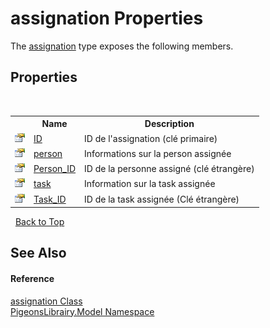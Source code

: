 # assignation Properties
 

The <a href="912fb7ce-cbcd-e571-4846-3144af127f9c">assignation</a> type exposes the following members.


## Properties
&nbsp;<table><tr><th></th><th>Name</th><th>Description</th></tr><tr><td>![Public property](media/pubproperty.gif "Public property")</td><td><a href="a6810c2c-f176-23a8-a7d4-ed57eaf131a9">ID</a></td><td>
ID de l'assignation (clé primaire)</td></tr><tr><td>![Public property](media/pubproperty.gif "Public property")</td><td><a href="e3faeb57-0020-066d-2d37-db4fbe036af9">person</a></td><td>
Informations sur la person assignée</td></tr><tr><td>![Public property](media/pubproperty.gif "Public property")</td><td><a href="726bab45-02c2-18f0-6675-bd3ed755e18d">Person_ID</a></td><td>
ID de la personne assigné (clé étrangère)</td></tr><tr><td>![Public property](media/pubproperty.gif "Public property")</td><td><a href="8e9c32a4-538c-e9db-d6fc-f240ed61613d">task</a></td><td>
Information sur la task assignée</td></tr><tr><td>![Public property](media/pubproperty.gif "Public property")</td><td><a href="8e1a394d-08a6-3d1d-b129-233c1e076c1a">Task_ID</a></td><td>
ID de la task assignée (Clé étrangère)</td></tr></table>&nbsp;
<a href="#assignation-properties">Back to Top</a>

## See Also


#### Reference
<a href="912fb7ce-cbcd-e571-4846-3144af127f9c">assignation Class</a><br /><a href="740f9e4a-e251-715e-60bf-e906871d97b4">PigeonsLibrairy.Model Namespace</a><br />